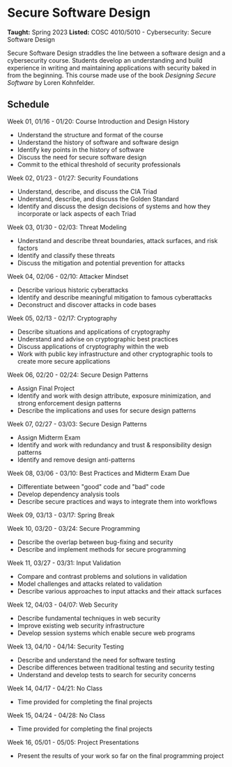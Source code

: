 # Secure Software Design

**Taught:** Spring 2023
**Listed:** COSC 4010/5010 - Cybersecurity: Secure Software Design

Secure Software Design straddles the line between a software design and a cybersecurity course. Students develop an understanding and build experience in writing and maintaining applications with security baked in from the beginning. This course made use of the book *Designing Secure Software* by Loren Kohnfelder.

## Schedule

Week 01, 01/16 - 01/20: Course Introduction and Design History
- Understand the structure and format of the course
- Understand the history of software and software design
- Identify key points in the history of software
- Discuss the need for secure software design
- Commit to the ethical threshold of security professionals

Week 02, 01/23 - 01/27: Security Foundations
- Understand, describe, and discuss the CIA Triad
- Understand, describe, and discuss the Golden Standard
- Identify and discuss the design decisions of systems and how they incorporate or lack aspects of each Triad

Week 03, 01/30 - 02/03: Threat Modeling
- Understand and describe threat boundaries, attack surfaces, and risk factors
- Identify and classify these threats
- Discuss the mitigation and potential prevention for attacks

Week 04, 02/06 - 02/10: Attacker Mindset
- Describe various historic cyberattacks
- Identify and describe meaningful mitigation to famous cyberattacks
- Deconstruct and discover attacks in code bases

Week 05, 02/13 - 02/17: Cryptography
- Describe situations and applications of cryptography
- Understand and advise on cryptographic best practices
- Discuss applications of cryptography within the web
- Work with public key infrastructure and other cryptographic tools to create more secure applications

Week 06, 02/20 - 02/24: Secure Design Patterns
- Assign Final Project
- Identify and work with design attribute, exposure minimization, and strong enforcement design patterns
- Describe the implications and uses for secure design patterns

Week 07, 02/27 - 03/03: Secure Design Patterns
- Assign Midterm Exam
- Identify and work with redundancy and trust & responsibility design patterns
- Identify and remove design anti-patterns

Week 08, 03/06 - 03/10: Best Practices and Midterm Exam Due
- Differentiate between "good" code and "bad" code
- Develop dependency analysis tools
- Describe secure practices and ways to integrate them into workflows

Week 09, 03/13 - 03/17: Spring Break

Week 10, 03/20 - 03/24: Secure Programming
- Describe the overlap between bug-fixing and security
- Describe and implement methods for secure programming

Week 11, 03/27 - 03/31: Input Validation
- Compare and contrast problems and solutions in validation
- Model challenges and attacks related to validation
- Describe various approaches to input attacks and their attack surfaces

Week 12, 04/03 - 04/07: Web Security
- Describe fundamental techniques in web security
- Improve existing web security infrastructure
- Develop session systems which enable secure web programs

Week 13, 04/10 - 04/14: Security Testing
- Describe and understand the need for software testing
- Describe differences between traditional testing and security testing
- Understand and develop tests to search for security concerns

Week 14, 04/17 - 04/21: No Class
- Time provided for completing the final projects

Week 15, 04/24 - 04/28: No Class
- Time provided for completing the final projects

Week 16, 05/01 - 05/05: Project Presentations
- Present the results of your work so far on the final programming project